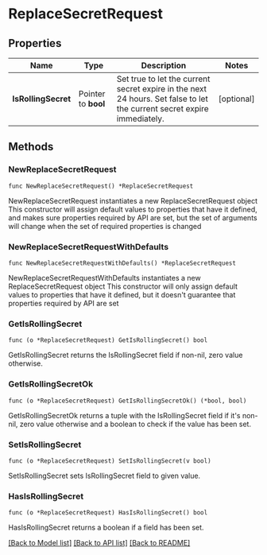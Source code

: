 # ReplaceSecretRequest

## Properties

Name | Type | Description | Notes
------------ | ------------- | ------------- | -------------
**IsRollingSecret** | Pointer to **bool** | Set true to let the current secret expire in the next 24 hours. Set false to let the current secret expire immediately. | [optional] 

## Methods

### NewReplaceSecretRequest

`func NewReplaceSecretRequest() *ReplaceSecretRequest`

NewReplaceSecretRequest instantiates a new ReplaceSecretRequest object
This constructor will assign default values to properties that have it defined,
and makes sure properties required by API are set, but the set of arguments
will change when the set of required properties is changed

### NewReplaceSecretRequestWithDefaults

`func NewReplaceSecretRequestWithDefaults() *ReplaceSecretRequest`

NewReplaceSecretRequestWithDefaults instantiates a new ReplaceSecretRequest object
This constructor will only assign default values to properties that have it defined,
but it doesn't guarantee that properties required by API are set

### GetIsRollingSecret

`func (o *ReplaceSecretRequest) GetIsRollingSecret() bool`

GetIsRollingSecret returns the IsRollingSecret field if non-nil, zero value otherwise.

### GetIsRollingSecretOk

`func (o *ReplaceSecretRequest) GetIsRollingSecretOk() (*bool, bool)`

GetIsRollingSecretOk returns a tuple with the IsRollingSecret field if it's non-nil, zero value otherwise
and a boolean to check if the value has been set.

### SetIsRollingSecret

`func (o *ReplaceSecretRequest) SetIsRollingSecret(v bool)`

SetIsRollingSecret sets IsRollingSecret field to given value.

### HasIsRollingSecret

`func (o *ReplaceSecretRequest) HasIsRollingSecret() bool`

HasIsRollingSecret returns a boolean if a field has been set.


[[Back to Model list]](../../README.md#documentation-for-models) [[Back to API list]](../../README.md#documentation-for-api-endpoints) [[Back to README]](../../README.md)


